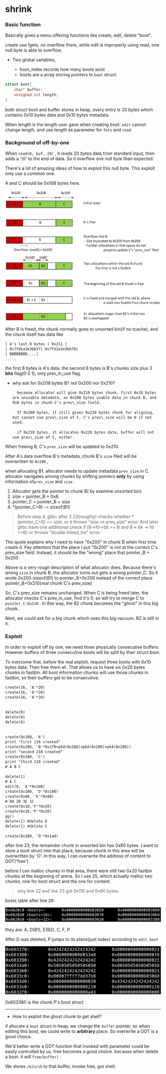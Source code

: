 # shrink

### Basic function

Basically gives a menu offering functions like create, edit, delete "boot".

create use fgets, no overflow there, while edit is improperly using read, one null byte is able to overflow.

* Two global variables, 

  * boot\_index records how many boots exist  
  * boots are a array storing pointers to `boot` struct.

```c
struct boot{
    char* buffer;
    unsigned int length;
}
```

both struct boot and buffer stores in heap, every entry is 20 bytes which contains 0x10 bytes data and 0x10 bytes metadata.

When length is the length user gave when creating boot. `edit` cannot change length, and use length as parameter for `fets` and `read`

### Background of off-by-one

When `read(0, buf, 20)` , it reads 20 bytes data from standard input, then adds a '\0' to the end of data. So it overflow one null byte than expected. 

There's a lot of amazing ideas of how to exploit this null byte. This exploit only use a common one.

A and C should be 0x108 bytes here. 

![](../.gitbook/assets/image%20%284%29.png)

After B is freed, the chunk normally goes to unsorted bin\(if no tcache\), and the chunk itself has data like

```text
| A's last 8 bytes | 0x211 |
| 0x7fd1a3e3bb37| 0x7fd1a3e3bb78|
| BBBBBBBB....|
.....
```

the first 8 bytes is A's data. the second 8 bytes is B's chunks size plus 3 **bits** flag\(0 0 1\), only prev\_in\_use flag. 

* why ask for 0x208 bytes B? not 0x200 nor 0x210?

        because allocator will give 0x210 bytes chunk, first 0x10 bytes are unusable metadata, so 0x200 bytes usable data in chunk B, and 0x8 bytes in chunk C's prev\_size field.

        If 0x200 bytes, it still gives 0x210 bytes chunk for aligning, but cannot use prev\_size of C. C's prev\_size will be 0 if not used.

        if 0x210 bytes, it allocates 0x220 bytes data, buffer will not use prev\_size of C, either. 

When freeing B, C's `prev_size` will be updated to 0x210.

After A's data overflow B's metadata, chunk B's `size` filed will be overwritten to `0x200` , 

when allocating B1, allocator needs to update metadata `prev_size` in C. allocator navigates among chunks by shifting pointers **only** by using information of`prev_size` and `size` .  

1. Allocator gets the pointer to chunk B\( by examine unsorted bin\)
2. size = pointer\_B + 0x8
3. pointer\_C = pointer\_B + size
4. \*\(pointer\_C+8\) -= sizeof\(B1\)

> Before step 4, glibc after 2.23\(roughly\) checks whether \*\(pointer\_C+8\) == size, or it throws "size vs prev\_size" error. And later glibc have one additional check if \(B-&gt;fd-&gt;bk == B and B-&gt; bk -&gt; fd ==B\) or throws "double linked\_list" error.

The quote explains why I need to have "0x200" in chunk B when first time create it. Pay attention that the place I put "0x200" is not at the correct C's prev\_size field. Instead, it should be the "wrong" place that pointer\_B + 0x200

Above is a very rough description of what allocator does. Because there's wrong `size` in chunk B, the allocator turns out gets a wrong pointer\_C. So it wrote 0x200-sizeof\(B1\) to pointer\_B+0x200 instead of the correct place pointer\_B+0x210\(real chunk C's prev\_size\)

So, C's prev\_size remains unchanged. When C is being freed later, the allocator checks C's prev\_in\_use, find it's 0, so will try to merge C to `pointer_C-0x210`  . In this way, the B2 chunk becomes the "ghost" in this big chunk. 

Next, we could ask for a big chunk which uses this big vacuum. B2 is still in it.

### Exploit

In order to exploit off by one, we need three physically consecutive buffers. However buffers of  three consecutive boots will be split by their struct boot. 

To overcome that, before the real exploit, request three boots with 0x10 bytes data. Then free them all. That allows us to have six 0x20 bytes chunks in fastbin. All boot information chunks will use those chunks in fastbin, so their buffers get to be consecutive.  



```text
create(16, 'A'*20)
create(16, 'A'*20)
create(16, 'A'*20)


delete(0)
delete(0)
delete(0)


create(0x108, 'A')
print "first 110 created"
create(0x208, 'B'*0x1f0+p64(0x208)+p64(0x200)+p64(0x200))
print "second 210 created"
create(0x108, 'C')
print "third 110 created"
# A B C

delete(1)
# A C
edit(0, 'A'*0x108)
create(0x100, 'D'*0x100)
create(0x80, 'E'*0x80)
# 0A 2D 3E 1C
create(0x10,'F'*0x20)
create(0x10,'P'*0x20)
gg()
delete(2) #delete D
delete(1) #delete C

create(0x200, 'O'*0x1a0)
```

after line 23, the remainder chunk in unsorted bin has 0x60 bytes. I want to store a boot struct into that place, because chunk in this area will be overwritten by 'O'. In this way, I can overwrite the address of content to GOT\['free'\]

before I can malloc chunks in that area, there were still two 0x20 fastbin chunks at the beginning of arena. So I use 25, which actually malloc two chunks, one for boot struct and the one for content. 

> why line 22 and line 23 got 0x110 and 0x90 bytes.

boots table after line 26:

![](../.gitbook/assets/image%20%283%29.png)

they are: A, D\(B1\), E\(B2\), C, F, P

After D was deleted, P jumps to its place\(just index\) according to `edit_boot`

![](../.gitbook/assets/image%20%287%29.png)

0x603380 is the chunk P's boot struct



-------



* How to exploit the ghost chunk to get shell?

if allocate a `boot` struct in heap, we change the `buffer` pointer, so when editing this boot, we could write to **arbitrary** place. So overwrite a GOT is a good choice. 

We'd better write a GOT function that invoked with parameter could be easily controlled by us. free becomes a good choice. because when delete a boot. it will `free(buffer)` . 

We stores `/bin/sh` to that buffer, invoke free, got shell.

